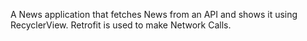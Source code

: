A News application that fetches News from an API and shows it using RecyclerView. Retrofit is used to make Network Calls.
